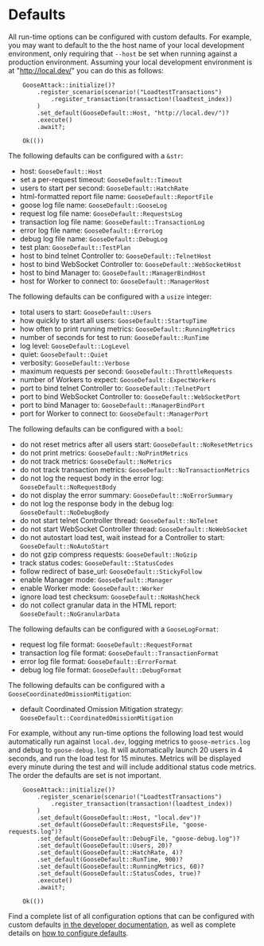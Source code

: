 # Defaults

All run-time options can be configured with custom defaults. For example, you may want to default to the the host name of your local development environment, only requiring that `--host` be set when running against a production environment. Assuming your local development environment is at "http://local.dev/" you can do this as follows:

```rust,ignore
    GooseAttack::initialize()?
        .register_scenario(scenario!("LoadtestTransactions")
            .register_transaction(transaction!(loadtest_index))
        )
        .set_default(GooseDefault::Host, "http://local.dev/")?
        .execute()
        .await?;

    Ok(())
```

The following defaults can be configured with a `&str`:
 - host: `GooseDefault::Host`
 - set a per-request timeout: `GooseDefault::Timeout`
 - users to start per second: `GooseDefault::HatchRate`
 - html-formatted report file name: `GooseDefault::ReportFile`
 - goose log file name: `GooseDefault::GooseLog`
 - request log file name: `GooseDefault::RequestsLog`
 - transaction log file name: `GooseDefault::TransactionLog`
 - error log file name: `GooseDefault::ErrorLog`
 - debug log file name: `GooseDefault::DebugLog`
 - test plan: `GooseDefault::TestPlan`
 - host to bind telnet Controller to: `GooseDefault::TelnetHost`
 - host to bind WebSocket Controller to: `GooseDefault::WebSocketHost`
 - host to bind Manager to: `GooseDefault::ManagerBindHost`
 - host for Worker to connect to: `GooseDefault::ManagerHost`

The following defaults can be configured with a `usize` integer:
 - total users to start: `GooseDefault::Users`
 - how quickly to start all users: `GooseDefault::StartupTime`
 - how often to print running metrics: `GooseDefault::RunningMetrics`
 - number of seconds for test to run: `GooseDefault::RunTime`
 - log level: `GooseDefault::LogLevel`
 - quiet: `GooseDefault::Quiet`
 - verbosity: `GooseDefault::Verbose`
 - maximum requests per second: `GooseDefault::ThrottleRequests`
 - number of Workers to expect: `GooseDefault::ExpectWorkers`
 - port to bind telnet Controller to: `GooseDefault::TelnetPort`
 - port to bind WebSocket Controller to: `GooseDefault::WebSocketPort`
 - port to bind Manager to: `GooseDefault::ManagerBindPort`
 - port for Worker to connect to: `GooseDefault::ManagerPort`

The following defaults can be configured with a `bool`:
 - do not reset metrics after all users start: `GooseDefault::NoResetMetrics`
 - do not print metrics: `GooseDefault::NoPrintMetrics`
 - do not track metrics: `GooseDefault::NoMetrics`
 - do not track transaction metrics: `GooseDefault::NoTransactionMetrics`
 - do not log the request body in the error log: `GooseDefault::NoRequestBody`
 - do not display the error summary: `GooseDefault::NoErrorSummary`
 - do not log the response body in the debug log: `GooseDefault::NoDebugBody`
 - do not start telnet Controller thread: `GooseDefault::NoTelnet`
 - do not start WebSocket Controller thread: `GooseDefault::NoWebSocket`
 - do not autostart load test, wait instead for a Controller to start: `GooseDefault::NoAutoStart`
 - do not gzip compress requests: `GooseDefault::NoGzip`
 - track status codes: `GooseDefault::StatusCodes`
 - follow redirect of base_url: `GooseDefault::StickyFollow`
 - enable Manager mode: `GooseDefault::Manager`
 - enable Worker mode: `GooseDefault::Worker`
 - ignore load test checksum: `GooseDefault::NoHashCheck`
 - do not collect granular data in the HTML report: `GooseDefault::NoGranularData`

The following defaults can be configured with a `GooseLogFormat`:
 - request log file format: `GooseDefault::RequestFormat`
 - transaction log file format: `GooseDefault::TransactionFormat`
 - error log file format: `GooseDefault::ErrorFormat`
 - debug log file format: `GooseDefault::DebugFormat`

The following defaults can be configured with a `GooseCoordinatedOmissionMitigation`:
 - default Coordinated Omission Mitigation strategy: `GooseDefault::CoordinatedOmissionMitigation`

For example, without any run-time options the following load test would automatically run against `local.dev`, logging metrics to `goose-metrics.log` and debug to `goose-debug.log`. It will automatically launch 20 users in 4 seconds, and run the load test for 15 minutes. Metrics will be displayed every minute during the test and will include additional status code metrics. The order the defaults are set is not important.

```rust,ignore
    GooseAttack::initialize()?
        .register_scenario(scenario!("LoadtestTransactions")
            .register_transaction(transaction!(loadtest_index))
        )
        .set_default(GooseDefault::Host, "local.dev")?
        .set_default(GooseDefault::RequestsFile, "goose-requests.log")?
        .set_default(GooseDefault::DebugFile, "goose-debug.log")?
        .set_default(GooseDefault::Users, 20)?
        .set_default(GooseDefault::HatchRate, 4)?
        .set_default(GooseDefault::RunTime, 900)?
        .set_default(GooseDefault::RunningMetrics, 60)?
        .set_default(GooseDefault::StatusCodes, true)?
        .execute()
        .await?;

    Ok(())
```

Find a complete list of all configuration options that can be configured with custom defaults [in the developer documentation](https://docs.rs/goose/*/goose/config/enum.GooseDefault.html), as well as complete details on [how to configure defaults](https://docs.rs/goose/*/goose/config/trait.GooseDefaultType.html).